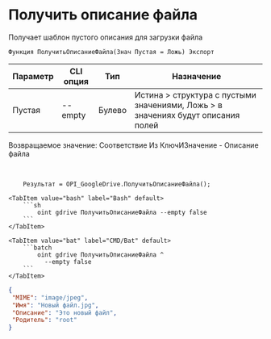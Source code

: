 ﻿---
sidebar_position: 10
---

# Получить описание файла
 Получает шаблон пустого описания для загрузки файла



`Функция ПолучитьОписаниеФайла(Знач Пустая = Ложь) Экспорт`

  | Параметр | CLI опция | Тип | Назначение |
  |-|-|-|-|
  | Пустая | --empty | Булево | Истина > структура с пустыми значениями, Ложь > в значениях будут описания полей |

  
  Возвращаемое значение:   Соответствие Из КлючИЗначение - Описание файла

<br/>




```bsl title="Пример кода"
    Результат = OPI_GoogleDrive.ПолучитьОписаниеФайла();
```
    

 <Tabs>
  
    <TabItem value="bash" label="Bash" default>
        ```sh
            oint gdrive ПолучитьОписаниеФайла --empty false
        ```
    </TabItem>
  
    <TabItem value="bat" label="CMD/Bat" default>
        ```batch
            oint gdrive ПолучитьОписаниеФайла ^
              --empty false
        ```
    </TabItem>
</Tabs>


```json title="Результат"
{
 "MIME": "image/jpeg",
 "Имя": "Новый файл.jpg",
 "Описание": "Это новый файл",
 "Родитель": "root"
}
```
